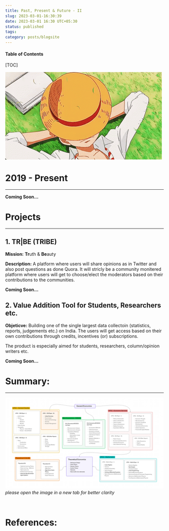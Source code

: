 ```yaml
---
title: Past, Present & Future - II
slug: 2023-03-01-16:30:39
date: 2023-03-01 16:30 UTC+05:30
status: published
tags: 
category: posts/blogsite
---
```


<h4>Table of Contents</h4>
[TOC]


![](/images/tenor.gif)

# 2019 - Present 
---
**Coming Soon...**


# Projects
---

## 1. TR|BE (TRIBE)

**Mission:** **Tr**uth & **Be**auty

**Description:** A platform where users will share opinions as in Twitter and also post questions as done Quora. It will stricly be a community monitered platform where users will get to choose/elect the moderators based on their contributions to the communities. 

**Coming Soon...**


## 2. Value Addition Tool for Students, Researchers etc.

**Objeticve:** Building one of the single largest data collectoin (statistics, reports, judgements etc.) on India. The users will get access based on their own contributions through credits, incentives (or) subscriptions. 

The product is especially aimed for students, researchers, column/opinion writers etc.

**Coming Soon...**


# Summary:
---

<p>
<img src="/images/2019%20-%20Present.png"></img>
<em>please open the image in a new tab for better clarity</em>
</p><br>


# References: